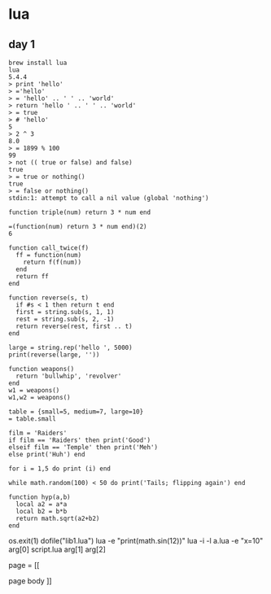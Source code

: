 # lua

## day 1
```
brew install lua
lua
5.4.4
> print 'hello'
> ='hello'
> = 'hello' .. ' ' .. 'world'
> return 'hello ' .. ' ' .. 'world'
> = true
> # 'hello'
5
> 2 ^ 3
8.0
> = 1899 % 100
99
> not (( true or false) and false)
true
> = true or nothing()
true
> = false or nothing()
stdin:1: attempt to call a nil value (global 'nothing')
```

```
function triple(num) return 3 * num end
```

```
=(function(num) return 3 * num end)(2)
6
```

```
function call_twice(f)
  ff = function(num) 
    return f(f(num))
  end
  return ff
end
```

```
function reverse(s, t)
  if #s < 1 then return t end
  first = string.sub(s, 1, 1)
  rest = string.sub(s, 2, -1)
  return reverse(rest, first .. t)
end

large = string.rep('hello ', 5000)
print(reverse(large, ''))
```

```
function weapons()
  return 'bullwhip', 'revolver'
end
w1 = weapons()
w1,w2 = weapons()
```

```
table = {small=5, medium=7, large=10}
= table.small
```

```
film = 'Raiders'
if film == 'Raiders' then print('Good')
elseif film == 'Temple' then print('Meh')
else print('Huh') end
```

```
for i = 1,5 do print (i) end
```

```
while math.random(100) < 50 do print('Tails; flipping again') end
```

```
function hyp(a,b)
  local a2 = a*a
  local b2 = b*b
  return math.sqrt(a2+b2)
end
```

os.exit(1)
dofile("lib1.lua")
lua -e "print(math.sin(12))"
lua -i -l a.lua -e "x=10"
arg[0] script.lua
arg[1] 
arg[2]

page = [[
<html>
<head><title>title</title></head>
<body>
page body
</body>
</html>
]]
